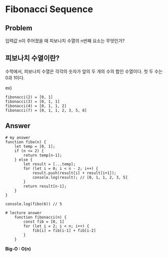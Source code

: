 # Fibonacci Sequence

## __Problem__ 
입력값 n이 주어졌을 때 피보나치 수열의 n번째 요소는 무엇인가?

## 피보나치 수열이란?

수학에서, 피보나치 수열은 각각의 숫자가 앞의 두 개의 수의 합인 수열이다.
첫 두 수는 0과 1이다.

ex)
```
fibonacci(2) = [0, 1]
fibonacci(3) = [0, 1, 1]
fibonacci(4) = [0, 1, 1, 2]
fibonacci(7) = [0, 1, 1, 2, 3, 5, 8]
```

## Answer 

```
# my answer
function fibo(n) {
    let temp = [0, 1];
    if (n <= 2) {
        return temp[n-1];
    } else {
        let result = [...temp];
        for (let i = 0; i < n - 2; i++) {
            result.push(result[i] + result[i+1]);
            console.log(result); // [0, 1, 1, 2, 3, 5]
        }
        return result[n-1];
    }
}

console.log(fibo(6)) // 5

```

```
# lecture answer
    function fibonacci(n) {
        const fib = [0, 1]
        for (let i = 2; i < n; i++) {
            fib[i] = fib[i-1] + fib[i-2]
        }
    }
```

**Big-O : O(n)**